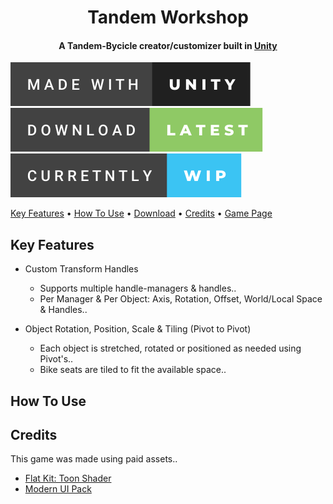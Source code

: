<h1 align="center">
Tandem Workshop
</h1>

<h4 align="center">
A Tandem-Bycicle creator/customizer built in <a href="https://unity.com">Unity</a>
 </h4>

![alt text](/GitHub/made-with-unity.svg "Made with Unity") ![alt text](/GitHub/download-latest.svg "Download") ![alt text](/GitHub/curretntly-wip.svg "Work In Progress")

[Key Features](#key-features) • [How To Use](#how-to-use) • [Download](https://github.com/BugsAreFeatures/tandem-workshop/releases/latest) • [Credits](#credits) • [Game Page](https://bugsarefeatures.itch.io/tandemworkshop)



## Key Features
* Custom Transform Handles
  * Supports multiple handle-managers & handles..  
  * Per Manager & Per Object: Axis, Rotation, Offset, World/Local Space & Handles..

* Object Rotation, Position, Scale & Tiling (Pivot to Pivot)
  * Each object is stretched, rotated or positioned as needed using Pivot's..
  * Bike seats are tiled to fit the available space..

## How To Use

## Credits
This game was made using paid assets..

* [Flat Kit: Toon Shader](https://assetstore.unity.com/packages/vfx/shaders/flat-kit-toon-shading-and-water-143368)
* [Modern UI Pack](https://assetstore.unity.com/packages/tools/gui/modern-ui-pack-201717)
